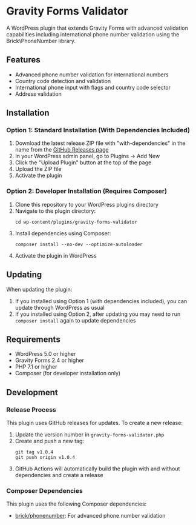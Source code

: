 # Gravity Forms Validator

A WordPress plugin that extends Gravity Forms with advanced validation capabilities including international phone number validation using the Brick\PhoneNumber library.

## Features

- Advanced phone number validation for international numbers
- Country code detection and validation
- International phone input with flags and country code selector
- Address validation

## Installation

### Option 1: Standard Installation (With Dependencies Included)

1. Download the latest release ZIP file with "with-dependencies" in the name from the [GitHub Releases page](https://github.com/TomJacobsUK/gravity-forms-validator/releases)
2. In your WordPress admin panel, go to Plugins → Add New
3. Click the "Upload Plugin" button at the top of the page
4. Upload the ZIP file
5. Activate the plugin

### Option 2: Developer Installation (Requires Composer)

1. Clone this repository to your WordPress plugins directory
2. Navigate to the plugin directory:
   ```
   cd wp-content/plugins/gravity-forms-validator
   ```
3. Install dependencies using Composer:
   ```
   composer install --no-dev --optimize-autoloader
   ```
4. Activate the plugin in WordPress

## Updating

When updating the plugin:

1. If you installed using Option 1 (with dependencies included), you can update through WordPress as usual
2. If you installed using Option 2, after updating you may need to run `composer install` again to update dependencies

## Requirements

- WordPress 5.0 or higher
- Gravity Forms 2.4 or higher
- PHP 7.1 or higher
- Composer (for developer installation only)

## Development

### Release Process

This plugin uses GitHub releases for updates. To create a new release:

1. Update the version number in `gravity-forms-validator.php`
2. Create and push a new tag:
   ```
   git tag v1.0.4
   git push origin v1.0.4
   ```
3. GitHub Actions will automatically build the plugin with and without dependencies and create a release

### Composer Dependencies

This plugin uses the following Composer dependencies:

- [brick/phonenumber](https://github.com/brick/phonenumber): For advanced phone number validation